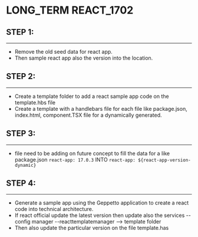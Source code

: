 # LONG_TERM REACT_1702 

## STEP 1: 
---
  - Remove the old seed data for react app.
  - Then sample react app also the version into the location.
## STEP 2:
---
- Create a template folder to add a react sample app code on the template.hbs file
- Create a template with a handlebars file for each file like package.json, index.html, component.TSX file for a dynamically generated.
## STEP 3:
---
- file need to be adding on future concept to fill the data for a like package.json 
  ```react-app: 17.0.3```
INTO
  ```react-app: ${react-app-version-dynamic}```

## STEP 4:
---
- Generate a sample app using the Geppetto application to create a react code into technical architecture.
- If react official update the latest version then update also the services 
--config manager
--reacttemplatemanager --> template folder
- Then also update the particular version on the file template.has
